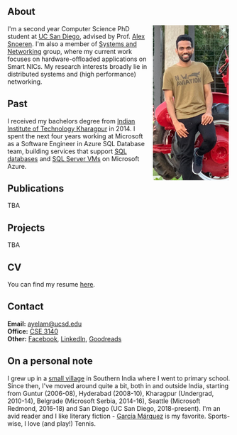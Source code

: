 ## About

<img src="dp3.png" alt="drawing" height="350" style="float:right;margin:0px 5px 5px 5px"/>

I'm a second year Computer Science PhD student at [UC San Diego](https://ucsd.edu/), advised by Prof. [Alex Snoeren](http://cseweb.ucsd.edu/~snoeren/). 
I'm also a member of [Systems and Networking](https://www.sysnet.ucsd.edu/sysnet/) group, where my current work focuses on hardware-offloaded applications on Smart NICs.
My research interests broadly lie in distributed systems and (high performance) networking.


## Past
I received my bachelors degree from [Indian Institute of Technology Kharagpur](http://www.iitkgp.ac.in/) in 2014. I spent the next four years working at Microsoft as a Software Engineer in Azure SQL Database team, 
building services that support [SQL databases](https://azure.microsoft.com/en-us/services/sql-database/) and [SQL Server VMs](https://azure.microsoft.com/en-us/services/virtual-machines/sql-server/) on Microsoft Azure.


## Publications
TBA

## Projects
TBA


## CV
You can find my resume [here](./Resume.pdf).


## Contact
**Email:** ayelam@ucsd.edu  
**Office:** [CSE 3140](http://act.ucsd.edu/maps/?lat=32.88186000000002&lng=-117.23361000000001&t=roadmap&z=19&p=&r=100&v=3&wid=440&q=ebu3b&qr=100)  
**Other:** [Facebook](https://www.facebook.com/AnilKumarYelam), [LinkedIn](https://www.linkedin.com/in/anilkumaryelam/), [Goodreads](https://www.goodreads.com/user/show/33495932-anil-kumar)  


## On a personal note


I grew up in a [small village](https://goo.gl/maps/EgKhvufCn252) in Southern India where I went to primary school. Since then, I've moved around quite a bit, both in and outside India, starting from Guntur (2006-08), 
Hyderabad (2008-10), Kharagpur (Undergrad, 2010-14), Belgrade (Microsoft Serbia, 2014-16), Seattle (Microsoft Redmond, 2016-18) and San Diego (UC San Diego, 2018-present).
I'm an avid reader and I like literary fiction - [García Márquez](https://en.wikipedia.org/wiki/Gabriel_Garc%C3%ADa_M%C3%A1rquez) is my favorite. Sports-wise, I love (and play!) Tennis.
